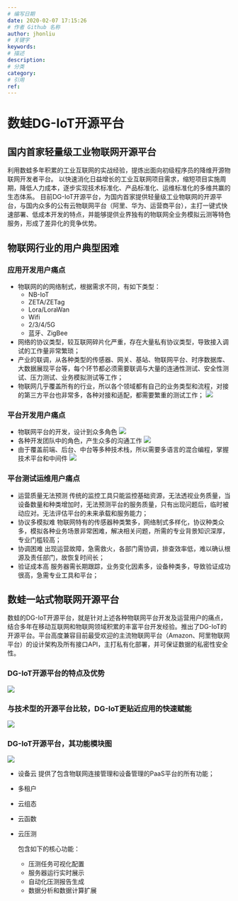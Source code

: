 ```yaml
---
# 编写日期
date: 2020-02-07 17:15:26
# 作者 Github 名称
author: jhonliu
# 关键字
keywords:
# 描述
description:
# 分类
category: 
# 引用
ref:
---
```



# 数蛙DG-IoT开源平台

## 国内首家轻量级工业物联网开源平台

  利用数蛙多年积累的工业互联网的实战经验，提炼出面向初级程序员的降维开源物联网开发者平台。
  以快速消化日益增长的工业互联网项目需求，缩短项目实施周期，降低人力成本，逐步实现技术标准化、产品标准化、运维标准化的多维共赢的生态体系。
  目前DG-IoT开源平台，为国内首家提供轻量级工业物联网的开源平台，与国内众多的公有云物联网平台（阿里、华为、运营商平台），主打一键式快速部署、低成本开发的特点，并能够提供业界独有的物联网全业务模拟云测等特色服务，形成了差异化的竞争优势。

## 物联网行业的用户典型困难

### 应用开发用户痛点
 - 物联网的的网络制式，根据需求不同，有如下类型：
	- NB-IoT
	- ZETA/ZETag
	- Lora/LoraWan
	- Wifi
	- 2/3/4/5G 
	- 蓝牙、ZigBee
 - 网络的协议类型，较互联网碎片化严重，存在大量私有协议类型，导致接入调试的工作量非常繁琐；
 - 产业的联调，从各种类型的传感器、网关、基站、物联网平台、时序数据库、大数据展现平台等，每个环节都必须需要联调与大量的连通性测试、安全性测试、压力测试、业务模拟测试等工作；
 - 物联网几乎覆盖所有的行业，所以各个领域都有自己的业务类型和流程，对接的第三方平台也非常多，各种对接和适配，都需要繁重的测试工作；
![](http://typecho.iotn2n.com/usr/uploads/2021/03/2292303387.png)

### 平台开发用户痛点
- 物联网平台的开发，设计到众多角色
![](http://typecho.iotn2n.com/usr/uploads/2021/03/3961262252.png)
- 各种开发团队中的角色，产生众多的沟通工作
![](http://typecho.iotn2n.com/usr/uploads/2021/03/3385234631.png)
- 由于覆盖前端、后台、中台等多种技术栈，所以需要多语言的混合编程，掌握技术平台和中间件
![](http://typecho.iotn2n.com/usr/uploads/2021/03/2262793085.png)

### 平台测试运维用户痛点

- 运营质量无法预测
  传统的监控工具只能监控基础资源，无法透视业务质量，当设备数量和种类增加时，无法预测平台的服务质量，只有出现问题后，临时被动应对。无法评估平台的未来承载和服务能力；
- 协议多模拟难
  物联网特有的传感器种类繁多，网络制式多样化，协议种类众多，模拟各种业务场景非常困难，解决相关问题，所需的专业背景知识深厚，专业门槛较高；
- 协调困难
出现运营故障，急需救火，各部门需协调，排查效率低，难以确认根源及责任部门，故恢复时间长；
- 验证成本高
服务器需长期跟踪，业务变化因素多，设备种类多，导致验证成功很高，急需专业工具和平台；

## 数蛙一站式物联网开源平台

数蛙的DG-IoT开源平台，就是针对上述各种物联网平台开发及运营用户的痛点，结合多年在移动互联网和物联网领域积累的丰富平台开发经验。推出了DG-IoT的开源平台。平台高度兼容目前最受欢迎的主流物联网平台（Amazon、阿里物联网平台）的设计架构及所有接口API，主打私有化部署，并可保证数据的私密性安全性。

### DG-IoT开源平台的特点及优势
![](http://typecho.iotn2n.com/usr/uploads/2021/03/4161189444.png)

### 与技术型的开源平台比较，DG-IoT更贴近应用的快速赋能
![](http://typecho.iotn2n.com/usr/uploads/2021/03/758719094.png)

### DG-IoT开源平台，其功能模块图
![](http://typecho.iotn2n.com/usr/uploads/2021/03/3767352171.png)

- 设备云
提供了包含物联网连接管理和设备管理的PaaS平台的所有功能；

- 多租户

- 云组态

- 云函数

- 云压测

  包含如下的核心功能：
  
	- 压测任务可视化配置
	- 服务器运行实时展示
	- 自动化压测报告生成
	- 数据分析和数据计算扩展



